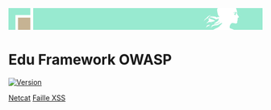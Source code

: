 ![separe](https://github.com/studoo-app/.github/blob/main/profile/studoo-banner-logo.png)
# Edu Framework OWASP
[![Version](https://img.shields.io/badge/Version-1.0.0-blue)]()


[Netcat](./docs/netcat.md)
[Faille XSS](./docs/xss.md)